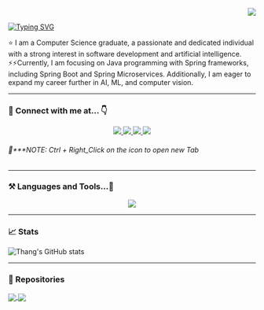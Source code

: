 <!--Visitors--> 
<p align="right"> 
  <img src="https://komarev.com/ghpvc/?username=ddthang94&label=Visitors&color=0e75b6&style=flat"/> 
</p>
<!--Greetings-->
<p>
  <a href="https://git.io/typing-svg">
    <img src="https://readme-typing-svg.demolab.com?font=Fira+Code&weight=700&size=24&pause=1000&color=DC2342FF&random=false&width=350&lines=Hi+there!%F0%9F%91%8B;%F0%9F%91%A8%E2%80%8D%F0%9F%92%BB+My+name+is+Thang!" alt="Typing SVG" />
  </a>
</p>
<!--Introducing-->
⭐ I am a Computer Science graduate, a passionate and dedicated individual with a strong interest in software development and artificial intelligence.<br/>
⚡⚡Currently, I am focusing on Java programming with Spring frameworks, including Spring Boot and Spring Microservices. Additionally, I am eager to expand my career further in AI, ML, and computer vision.
<hr/>
<!--SocialMedia-->
<h3>🚀 Connect with me at... 👇</h3>
<div align="center">
  <a href="mailto:ddthang21194@gmail.com">
    <img src="https://img.shields.io/badge/Gmail-D14836?style=for-the-badge&logo=gmail&logoColor=white" />
  </a>
  <a href="https://www.facebook.com/ddthang.94/">
    <img src="https://img.shields.io/badge/Facebook-1877F2?style=for-the-badge&logo=facebook&logoColor=white" />
  </a>
  <a href="https://www.linkedin.com/in/thang-ddang/">
    <img src="https://img.shields.io/badge/LinkedIn-0077B5?style=for-the-badge&logo=linkedin&logoColor=white" />
  </a>
  <a href="https://www.youtube.com/channel/thang.d2382">
    <img src="https://img.shields.io/badge/YouTube-FF0000?style=for-the-badge&logo=youtube&logoColor=white"/>
  </a>
</div>
<h6 align="left">🔭***NOTE: Ctrl + Right_Click on the icon to open new Tab</h6>
<hr/>
<h3 align="left">⚒️ Languages and Tools...📖 </h3>
<!--Skills-->
<div align="center">
  <a href="https://github.com/ddthang94">
    <img src="https://skillicons.dev/icons?i=java,spring,git,py,cs,html,css,js,react,mysql,mongodb,linux" />
  </a>
</div>
<hr/>
<h3 align="left">📈 Stats </h3>

![Thang's GitHub stats](https://github-readme-stats.vercel.app/api?username=ddthang94&showicons=true&theme=bear&hide=contribs,prs)

<!--![Top Langs](https://github-readme-stats.vercel.app/api/top-langs/?username=ddthang94&layout=compact)-->

<hr/>
<h3 align="left">💼 Repositories</h3>

<a href="https://github.com/ddthang94/BankManagementSystem/">
  <img align="center" src="https://github-readme-stats.anuraghazra1.vercel.app/api/pin/?username=ddthang94&repo=BankManagementSystem&theme=omni" />
</a>

<a href="https://github.com/ddthang94/chat-app/">
  <img align="center" src="https://github-readme-stats.anuraghazra1.vercel.app/api/pin/?username=ddthang94&repo=chat-app&theme=dracula" />
</a>

